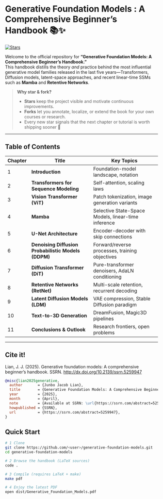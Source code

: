 # Generative Foundation Models : A Comprehensive Beginner’s Handbook 📚✨

[![Stars](https://img.shields.io/github/stars/junbolian/Generative_Foundation_Models?style=social)](https://github.com/junbolian/Generative_Foundation_Models/stargazers)

Welcome to the official repository for **“Generative Foundation Models: A Comprehensive Beginner’s Handbook.”**  
This handbook distills the theory _and_ practice behind the most influential generative model families released in the last five years—Transformers, Diffusion models, latent-space approaches, and recent linear-time SSMs such as **Mamba** and **Retentive Networks**.

> **Why star & fork?**  
> - **Stars** keep the project visible and motivate continuous improvements.  
> - **Forks** let you annotate, localize, or extend the book for your own courses or research.  
> - Every new star signals that the next chapter or tutorial is worth shipping sooner 🚀

---

## Table of Contents

| Chapter | Title | Key Topics |
| ------- | ------------------------- | ------------------------------------------------------------ |
| 1 | **Introduction** | Foundation-model landscape, notation |
| 2 | **Transformers for Sequence Modeling** | Self-attention, scaling laws |
| 3 | **Vision Transformer (ViT)** | Patch tokenization, image generation variants |
| 4 | **Mamba** | Selective State-Space Models, linear-time inference |
| 5 | **U-Net Architecture** | Encoder-decoder with skip connections |
| 6 | **Denoising Diffusion Probabilistic Models (DDPM)** | Forward/reverse processes, training objectives |
| 7 | **Diffusion Transformer (DiT)** | Pure-transformer denoisers, AdaLN conditioning |
| 8 | **Retentive Networks (RetNet)** | Multi-scale retention, recurrent decoding |
| 9 | **Latent Diffusion Models (LDM)** | VAE compression, Stable Diffusion paradigm |
|10 | **Text-to-3D Generation** | DreamFusion, Magic3D pipelines |
|11 | **Conclusions & Outlook** | Research frontiers, open problems |

---


## Cite it!
Lian, J. J. (2025). Generative foundation models: A comprehensive beginner’s handbook. SSRN. http://dx.doi.org/10.2139/ssrn.5259947
```bibtex
@misc{lian2025generative,
  author       = {Junbo Jacob Lian},
  title        = {Generative Foundation Models: A Comprehensive Beginner’s Handbook},
  year         = {2025},
  month        = {April},
  note         = {Available at SSRN: \url{https://ssrn.com/abstract=5259947} or \url{http://dx.doi.org/10.2139/ssrn.5259947}},
  howpublished = {SSRN},
  url          = {https://ssrn.com/abstract=5259947},
}
```

## Quick Start

```bash
# 1 Clone
git clone https://github.com/<user>/generative-foundation-models.git
cd generative-foundation-models

# 2 Browse the handbook (LaTeX sources)
code .

# 3 Compile (requires LaTeX + make)
make pdf

# 4 Enjoy the latest PDF
open dist/Generative_Foundation_Models.pdf
